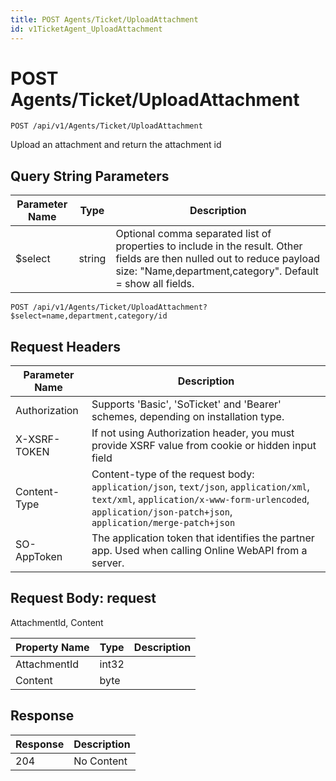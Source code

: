 ```yaml
---
title: POST Agents/Ticket/UploadAttachment
id: v1TicketAgent_UploadAttachment
---
```


# POST Agents/Ticket/UploadAttachment

```http
POST /api/v1/Agents/Ticket/UploadAttachment
```

Upload an attachment and return the attachment id







## Query String Parameters

| Parameter Name | Type |  Description |
|----------------|------|--------------|
| $select | string |  Optional comma separated list of properties to include in the result. Other fields are then nulled out to reduce payload size: "Name,department,category". Default = show all fields. |

```http
POST /api/v1/Agents/Ticket/UploadAttachment?$select=name,department,category/id
```


## Request Headers

| Parameter Name | Description |
|----------------|-------------|
| Authorization  | Supports 'Basic', 'SoTicket' and 'Bearer' schemes, depending on installation type. |
| X-XSRF-TOKEN   | If not using Authorization header, you must provide XSRF value from cookie or hidden input field |
| Content-Type | Content-type of the request body: `application/json`, `text/json`, `application/xml`, `text/xml`, `application/x-www-form-urlencoded`, `application/json-patch+json`, `application/merge-patch+json` |
| SO-AppToken | The application token that identifies the partner app. Used when calling Online WebAPI from a server. |

## Request Body: request  

AttachmentId, Content 

| Property Name | Type |  Description |
|----------------|------|--------------|
| AttachmentId | int32 |  |
| Content | byte |  |


## Response


| Response | Description |
|----------------|-------------|
| 204 | No Content |